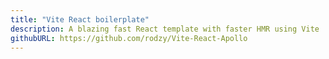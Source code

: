```yaml
---
title: "Vite React boilerplate"
description: A blazing fast React template with faster HMR using Vite
githubURL: https://github.com/rodzy/Vite-React-Apollo
---
```

